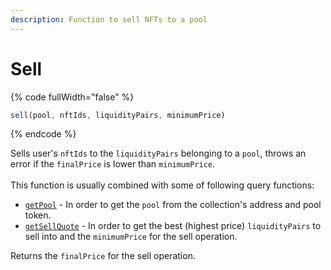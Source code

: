 ```yaml
---
description: Function to sell NFTs to a pool
---
```


# Sell

{% code fullWidth="false" %}
```javascript
sell(pool, nftIds, liquidityPairs, minimumPrice)
```
{% endcode %}

Sells user's `nftIds` to the `liquidityPairs` belonging to a `pool`, throws an error if the `finalPrice` is lower than `minimumPrice`.\
\
This function is usually combined with some of following query functions:

* [`getPool`](query-functions.md#getpool) - In order to get the `pool` from the collection's address and pool token.
* [`getSellQuote`](query-functions.md#getsellquote) - In order to get the best (highest price) `liquidityPairs` to sell into and the `minimumPrice` for the sell operation.

Returns the `finalPrice` for the sell operation.
